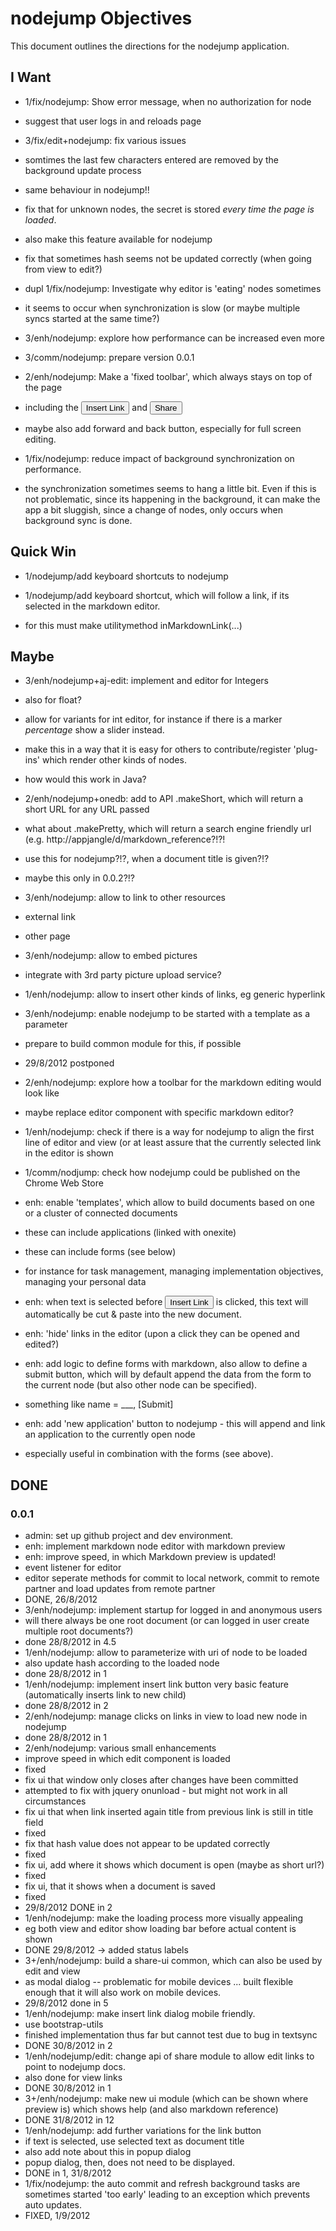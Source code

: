 
<!-- one.download http://slicnet.com/mxrogm/mxrogm/apps/edit/docs/5/6/doc -->
# nodejump Objectives

This document outlines the directions for the nodejump application.

## I Want

- 1/fix/nodejump: Show error message, when no authorization for node
 - suggest that user logs in and reloads page

- 3/fix/edit+nodejump: fix various issues
 - somtimes the last few characters entered are removed by the background update process
  - same behaviour in nodejump!!
 - fix that for unknown nodes, the secret is stored _every time the page is loaded_.
  - also make this feature available for nodejump
 - fix that sometimes hash seems not  be updated correctly (when going from view to edit?)
 - dupl 1/fix/nodejump: Investigate why editor is 'eating' nodes sometimes
  - it seems to occur when synchronization is slow (or maybe multiple syncs started at the same time?) 

- 3/enh/nodejump: explore how performance can be increased even more

- 3/comm/nodejump: prepare version 0.0.1

- 2/enh/nodejump: Make a 'fixed toolbar', which always stays on top of the page
 - including the <button>Insert Link</button> and <button>Share</button>
 - maybe also add forward and back button, especially for full screen editing.

- 1/fix/nodejump: reduce impact of background synchronization on performance.
 - the synchronization sometimes seems to hang a little bit. Even if this is not problematic, since its happening in the background, it can make the app a bit sluggish, since a change of nodes, only occurs when background sync is done.


## Quick Win

- 1/nodejump/add keyboard shortcuts to nodejump

- 1/nodejump/add keyboard shortcut, which will follow a link, if its selected in the markdown editor.
 - for this must make utilitymethod inMarkdownLink(...)



## Maybe

- 3/enh/nodejump+aj-edit: implement and editor for Integers
 - also for float?
 - allow for variants for int editor, for instance if there is a marker _percentage_ show a slider instead.
 - make this in a way that it is easy for others to contribute/register 'plug-ins' which render other kinds of nodes.
 - how would this work in Java?

- 2/enh/nodejump+onedb: add to API .makeShort, which will return a short URL for any URL passed
 - what about .makePretty, which will return a search engine friendly url (e.g. http://appjangle/d/markdown_reference?!?!
 - use this for nodejump?!?, when a document title is given?!?
 - maybe this only in 0.0.2?!?

- 3/enh/nodejump: allow to link to other resources
 - external link
 - other page
 
- 3/enh/nodejump: allow to embed pictures
 - integrate with 3rd party picture upload service?


- 1/enh/nodejump: allow to insert other kinds of links, eg generic hyperlink

- 3/enh/nodejump: enable nodejump to be started with a template as a parameter
 - prepare to build common module for this, if possible
 - 29/8/2012 postponed

- 2/enh/nodejump: explore how a toolbar for the markdown editing would look like 
 - maybe replace editor component with specific markdown editor?


- 1/enh/nodejump: check if there is a way for nodejump to align the first line of editor and view (or at least assure that the currently selected link in the editor is shown 

- 1/comm/nodjump: check how nodejump could be published on the Chrome Web Store

- enh: enable 'templates', which allow to build documents based on one or a cluster of connected documents
 - these can include applications (linked with onexite)
 - these can include forms (see below)
 - for instance for task management, managing implementation objectives, managing your personal data

- enh: when text is selected before <button>Insert Link</button> is clicked, this text will automatically be cut & paste into the new document.

- enh: 'hide' links in the editor (upon a click they can be opened and edited?)

- enh: add logic to define forms with markdown, also allow to define a submit button, which will by default append the data from the form to the current node (but also other node can be specified).
 - something like name = ___, [Submit]

- enh: add 'new application' button to nodejump - this will append and link an application to the currently open node
 - especially useful in combination with the forms (see above).

## DONE

### 0.0.1

- admin: set up github project and dev environment.
- enh: implement markdown node editor with markdown preview
- enh: improve speed, in which Markdown preview is updated!
 - event listener for editor
 - editor seperate methods for commit to local network, commit to remote partner and load updates from remote partner
 - DONE, 26/8/2012
- 3/enh/nodejump: implement startup for logged in and anonymous users
 - will there always be one root document (or can logged in user create multiple root documents?)
 - done 28/8/2012 in 4.5
- 1/enh/nodejump: allow to parameterize with uri of node to be loaded
 - also update hash according to the loaded node
 - done 28/8/2012 in 1
- 1/enh/nodejump: implement insert link button very basic feature (automatically inserts link to new child)
 - done 28/8/2012 in 2
- 2/enh/nodejump: manage clicks on links in view to load new node in nodejump
 - done 28/8/2012 in 1
- 2/enh/nodejump: various small enhancements
 - improve speed in which edit component is loaded
  - fixed
 - fix ui that window only closes after changes have been committed
  - attempted to fix with jquery onunload - but might not work in all circumstances
 - fix ui that when link inserted again title from previous link is still in title field
  - fixed
 - fix that hash value does not appear to be updated correctly
  - fixed
 - fix ui, add where it shows which document is open (maybe as short url?)
  - fixed
 - fix ui, that it shows when a document is saved
  - fixed
 - 29/8/2012 DONE in 2
- 1/enh/nodejump: make the loading process more visually appealing
 - eg both view and editor show loading bar before actual content is shown
 - DONE 29/8/2012 -> added status labels
- 3+/enh/nodejump: build a share-ui common, which can also be used by edit and view
 - as modal dialog -- problematic for mobile devices ... built flexible enough that it will also work on mobile devices.
 - 29/8/2012 done in 5
- 1/enh/nodejump: make insert link dialog mobile friendly.
 - use bootstrap-utils
 - finished implementation thus far but cannot test due to bug in textsync
 - DONE 30/8/2012 in 2
- 1/enh/nodejump/edit: change api of share module to allow edit links to point to nodejump docs.
 - also done for view links
 - DONE 30/8/2012 in 1
- 3+/enh/nodejump: make new ui module (which can be shown where preview is) which shows help (and also markdown reference)
 - DONE 31/8/2012 in 12
- 1/enh/nodejump: add further variations for the link button
 - if text is selected, use selected text as document title
  - also add note about this in popup dialog
  - popup dialog, then, does not need to be displayed.
  - DONE in 1, 31/8/2012
- 1/fix/nodejump: the auto commit and refresh background tasks are sometimes started 'too early' leading to an exception which prevents auto updates.
 - FIXED, 1/9/2012<!-- one.end -->
